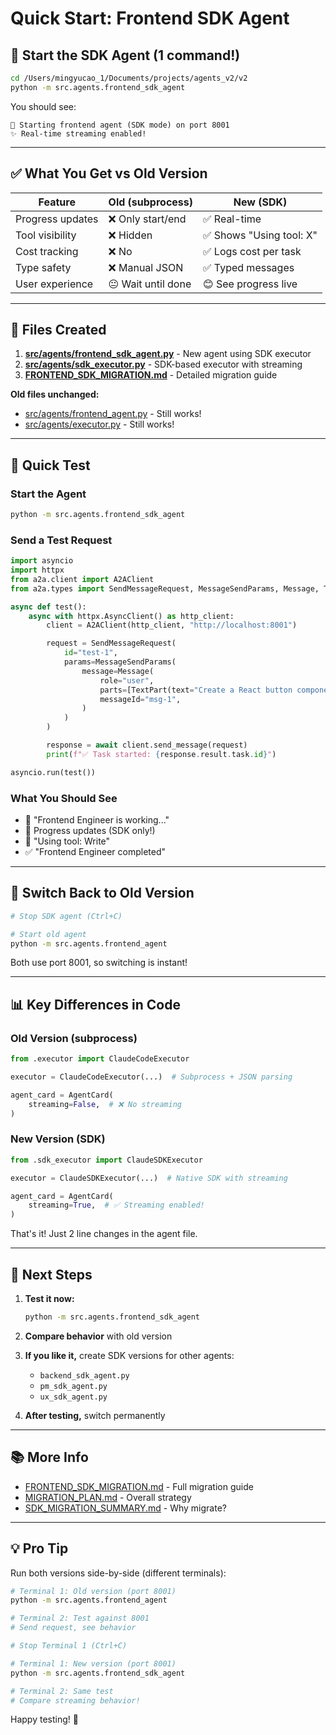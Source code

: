 # Quick Start: Frontend SDK Agent

## 🚀 Start the SDK Agent (1 command!)

```bash
cd /Users/mingyucao_1/Documents/projects/agents_v2/v2
python -m src.agents.frontend_sdk_agent
```

You should see:
```
🚀 Starting frontend agent (SDK mode) on port 8001
✨ Real-time streaming enabled!
```

---

## ✅ What You Get vs Old Version

| Feature | Old (subprocess) | New (SDK) |
|---------|------------------|-----------|
| Progress updates | ❌ Only start/end | ✅ Real-time |
| Tool visibility | ❌ Hidden | ✅ Shows "Using tool: X" |
| Cost tracking | ❌ No | ✅ Logs cost per task |
| Type safety | ❌ Manual JSON | ✅ Typed messages |
| User experience | 😐 Wait until done | 😊 See progress live |

---

## 📁 Files Created

1. **[src/agents/frontend_sdk_agent.py](src/agents/frontend_sdk_agent.py)** - New agent using SDK executor
2. **[src/agents/sdk_executor.py](src/agents/sdk_executor.py)** - SDK-based executor with streaming
3. **[FRONTEND_SDK_MIGRATION.md](FRONTEND_SDK_MIGRATION.md)** - Detailed migration guide

**Old files unchanged:**
- [src/agents/frontend_agent.py](src/agents/frontend_agent.py) - Still works!
- [src/agents/executor.py](src/agents/executor.py) - Still works!

---

## 🧪 Quick Test

### Start the Agent
```bash
python -m src.agents.frontend_sdk_agent
```

### Send a Test Request
```python
import asyncio
import httpx
from a2a.client import A2AClient
from a2a.types import SendMessageRequest, MessageSendParams, Message, TextPart

async def test():
    async with httpx.AsyncClient() as http_client:
        client = A2AClient(http_client, "http://localhost:8001")

        request = SendMessageRequest(
            id="test-1",
            params=MessageSendParams(
                message=Message(
                    role="user",
                    parts=[TextPart(text="Create a React button component")],
                    messageId="msg-1",
                )
            )
        )

        response = await client.send_message(request)
        print(f"✅ Task started: {response.result.task.id}")

asyncio.run(test())
```

### What You Should See
- 🔧 "Frontend Engineer is working..."
- 📝 Progress updates (SDK only!)
- 🔧 "Using tool: Write"
- ✅ "Frontend Engineer completed"

---

## 🔄 Switch Back to Old Version

```bash
# Stop SDK agent (Ctrl+C)

# Start old agent
python -m src.agents.frontend_agent
```

Both use port 8001, so switching is instant!

---

## 📊 Key Differences in Code

### Old Version (subprocess)
```python
from .executor import ClaudeCodeExecutor

executor = ClaudeCodeExecutor(...)  # Subprocess + JSON parsing

agent_card = AgentCard(
    streaming=False,  # ❌ No streaming
)
```

### New Version (SDK)
```python
from .sdk_executor import ClaudeSDKExecutor

executor = ClaudeSDKExecutor(...)  # Native SDK with streaming

agent_card = AgentCard(
    streaming=True,  # ✅ Streaming enabled!
)
```

That's it! Just 2 line changes in the agent file.

---

## 🎯 Next Steps

1. **Test it now:**
   ```bash
   python -m src.agents.frontend_sdk_agent
   ```

2. **Compare behavior** with old version

3. **If you like it,** create SDK versions for other agents:
   - `backend_sdk_agent.py`
   - `pm_sdk_agent.py`
   - `ux_sdk_agent.py`

4. **After testing,** switch permanently

---

## 📚 More Info

- [FRONTEND_SDK_MIGRATION.md](FRONTEND_SDK_MIGRATION.md) - Full migration guide
- [MIGRATION_PLAN.md](MIGRATION_PLAN.md) - Overall strategy
- [SDK_MIGRATION_SUMMARY.md](SDK_MIGRATION_SUMMARY.md) - Why migrate?

---

## 💡 Pro Tip

Run both versions side-by-side (different terminals):

```bash
# Terminal 1: Old version (port 8001)
python -m src.agents.frontend_agent

# Terminal 2: Test against 8001
# Send request, see behavior

# Stop Terminal 1 (Ctrl+C)

# Terminal 1: New version (port 8001)
python -m src.agents.frontend_sdk_agent

# Terminal 2: Same test
# Compare streaming behavior!
```

Happy testing! 🎉
